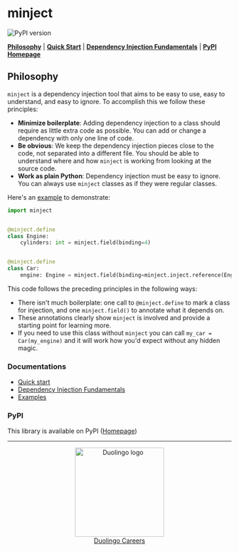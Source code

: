 # minject

![PyPI version](https://img.shields.io/pypi/v/minject)

[**Philosophy**](#philosophy)
| [**Quick Start**](https://github.com/duolingo/minject/blob/master/docs/dependency_injection.md#quick-start)
| [**Dependency Injection Fundamentals**](https://github.com/duolingo/minject/blob/master/docs/dependency_injection.md#fundamentals)
| [**PyPI Homepage**](https://pypi.org/project/minject/)

## Philosophy

`minject` is a dependency injection tool that aims to be easy to use, easy to understand, and easy to ignore. To
accomplish this we follow these principles:

- **Minimize boilerplate**: Adding dependency injection to a class should
  require as little extra code as possible. You can add or change a dependency
  with only one line of code.
- **Be obvious**: We keep the dependency injection pieces close to the code, not
  separated into a different file. You should be able to understand where
  and how `minject` is working from looking at the source code.
- **Work as plain Python**: Dependency injection must be easy to ignore. You can
  always use `minject` classes as if they were regular classes.

Here's an [example](docs/examples/philosophy.py) to demonstrate:

```python
import minject


@minject.define
class Engine:
    cylinders: int = minject.field(binding=4)


@minject.define
class Car:
    engine: Engine = minject.field(binding=minject.inject.reference(Engine))
```

This code follows the preceding principles in the following ways:

- There isn't much boilerplate: one call to `@minject.define` to mark a class for
  injection, and one `minject.field()` to annotate what it depends on.
- These annotations clearly show `minject` is involved and provide a starting
  point for learning more.
- If you need to use this class without `minject`
  you can call `my_car = Car(my_engine)` and it will work how you'd
  expect without any hidden magic.

### Documentations

- [Quick start](https://github.com/duolingo/minject/blob/master/docs/dependency_injection.md#quick-start)
- [Dependency Injection Fundamentals](https://github.com/duolingo/minject/blob/master/docs/dependency_injection.md#fundamentals)
- [Examples](https://github.com/duolingo/minject/tree/master/docs/dependency_injection_examples)

### PyPI

This library is available on PyPI ([Homepage](https://pypi.org/project/minject/))

---

<div>
<div align="center">
  <a href="https://careers.duolingo.com/">
    <img src="https://github.com/user-attachments/assets/80a6153e-1d88-429b-9775-5baeb9281842" alt="Duolingo logo" width="200"/>
    <br/>
    <span>Duolingo Careers</span>
  </a>
</div>
</div>

